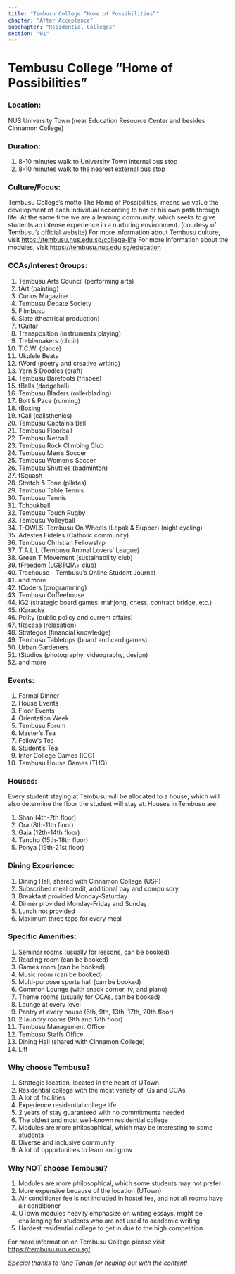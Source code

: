```yaml
---
title: "Tembusu College “Home of Possibilities”"
chapter: "After Acceptance"
subchapter: "Residential Colleges"
section: "01"
---
```


# Tembusu College “Home of Possibilities”

### Location:

NUS University Town (near Education Resource Center and besides Cinnamon College)

### Duration:

1. 8-10 minutes walk to University Town internal bus stop
2. 8-10 minutes walk to the nearest external bus stop

### Culture/Focus:

Tembusu College’s motto The Home of Possibilities, means we value the development of each individual according to her or his own path through life. At the same time we are a learning community, which seeks to give students an intense experience in a nurturing environment. (courtesy of Tembusu’s official website)
For more information about Tembusu culture, visit https://tembusu.nus.edu.sg/college-life
For more information about the modules, visit https://tembusu.nus.edu.sg/education

### CCAs/Interest Groups:

1. Tembusu Arts Council (performing arts)
2. tArt (painting)
3. Curios Magazine
4. Tembusu Debate Society
5. Filmbusu
6. Slate (theatrical production)
7. tGuitar
8. Transposition (instruments playing)
9. Treblemakers (choir)
10. T.C.W. (dance)
11. Ukulele Beats
12. tWord (poetry and creative writing)
13. Yarn & Doodles (craft)
14. Tembusu Barefoots (frisbee)
15. tBalls (dodgeball)
16. Tembusu Bladers (rollerblading)
17. Bolt & Pace (running)
18. tBoxing
19. tCali (calisthenics)
20. Tembusu Captain’s Ball
21. Tembusu Floorball
22. Tembusu Netball
23. Tembusu Rock Climbing Club
24. Tembusu Men’s Soccer
25. Tembusu Women’s Soccer
26. Tembusu Shuttles (badminton)
27. tSquash
28. Stretch & Tone (pilates)
29. Tembusu Table Tennis
30. Tembusu Tennis
31. Tchoukball
32. Tembusu Touch Rugby
33. Tembusu Volleyball
34. T-OWLS: Tembusu On Wheels (Lepak & Supper) (night cycling)
35. Adestes Fideles (Catholic community)
36. Tembusu Christian Fellowship
37. T.A.L.L (Tembusu Animal Lovers’ League)
38. Green T Movement (sustainability club)
39. tFreedom (LGBTQIA+ club)
40. Treehouse - Tembusu’s Online Student Journal
41. and more
42. tCoders (programming)
43. Tembusu Coffeehouse
44. IG2 (strategic board games: mahjong, chess, contract bridge, etc.)
45. tKaraoke
46. Polity (public policy and current affairs)
47. tRecess (relaxation)
48. Strategos (financial knowledge)
49. Tembusu Tabletops (board and card games)
50. Urban Gardeners
51. tStudios (photography, videography, design)
52. and more

### Events:

1. Formal Dinner
2. House Events
3. Floor Events
4. Orientation Week
5. Tembusu Forum
6. Master’s Tea
7. Fellow’s Tea
8. Student’s Tea
9. Inter College Games (ICG)
10. Tembusu House Games (THG)

### Houses:

Every student staying at Tembusu will be allocated to a house, which will also determine the floor the student will stay at. Houses in Tembusu are:

1. Shan (4th-7th floor)
2. Ora (8th-11th floor)
3. Gaja (12th-14th floor)
4. Tancho (15th-18th floor)
5. Ponya (19th-21st floor)

### Dining Experience:

1. Dining Hall, shared with Cinnamon College (USP)
2. Subscribed meal credit, additional pay and compulsory
3. Breakfast provided Monday-Saturday
4. Dinner provided Monday-Friday and Sunday
5. Lunch not provided
6. Maximum three taps for every meal

### Specific Amenities:

1. Seminar rooms (usually for lessons, can be booked)
2. Reading room (can be booked)
3. Games room (can be booked)
4. Music room (can be booked)
5. Multi-purpose sports hall (can be booked)
6. Common Lounge (with snack corner, tv, and piano)
7. Theme rooms (usually for CCAs, can be booked)
8. Lounge at every level
9. Pantry at every house (6th, 9th, 13th, 17th, 20th floor)
10. 2 laundry rooms (9th and 17th floor)
11. Tembusu Management Office
12. Tembusu Staffs Office
13. Dining Hall (shared with Cinnamon College)
14. Lift

### Why choose Tembusu?

1. Strategic location, located in the heart of UTown
1. Residential college with the most variety of IGs and CCAs
1. A lot of facilities
1. Experience residential college life
1. 2 years of stay guaranteed with no commitments needed
1. The oldest and most well-known residential college
1. Modules are more philosophical, which may be interesting to some students
1. Diverse and inclusive community
1. A lot of opportunities to learn and grow

### Why NOT choose Tembusu?

1. Modules are more philosophical, which some students may not prefer
2. More expensive because of the location (UTown)
3. Air conditioner fee is not included in hostel fee, and not all rooms have air conditioner
4. UTown modules heavily emphasize on writing essays, might be challenging for students who are not used to academic writing
5. Hardest residential college to get in due to the high competition

For more information on Tembusu College please visit https://tembusu.nus.edu.sg/

_Special thanks to Iona Tanan for helping out with the content!_
